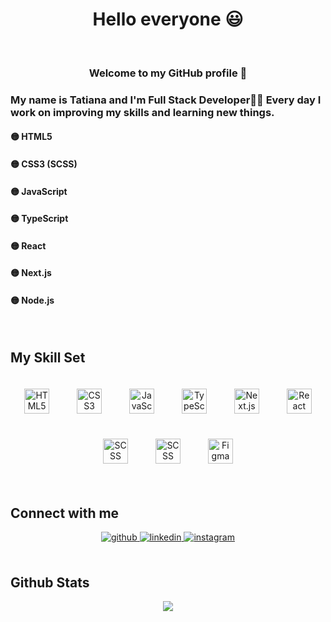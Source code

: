 # <div align="center">Hello everyone 😃 </div>  
  
<br/>  

### <div align="center">Welcome to my GitHub profile 🤝</div>  
  



### 
  
### <div align="left">My name is Tatiana and I'm Full Stack Developer👨‍💻 Every day I work on improving my skills and learning new things.</div>  
  
#### 🟡 HTML5 
#### 🟡 CSS3 (SCSS) 
#### 🟡 JavaScript
#### 🟡 TypeScript
#### 🟡 React
#### 🟡 Next.js
#### 🟡 Node.js 

<br/>  


## My Skill Set  


<div align="center">  
<a href="https://www.w3schools.com/css/" target="_blank"></a>  
<a href="https://en.wikipedia.org/wiki/HTML5" target="_blank"></a>  
  <img src="https://cdn.jsdelivr.net/gh/devicons/devicon/icons/html5/html5-original.svg" width="40" alt="HTML5" style="margin: 20px;"/>
  <img style="margin: 20px" width="40" src="https://profilinator.rishav.dev/skills-assets/css3-original-wordmark.svg" alt="CSS3" />
  <img src="https://cdn.jsdelivr.net/gh/devicons/devicon/icons/javascript/javascript-original.svg" width="40" alt="JavaScript" style="margin: 20px"/>
  <img src="https://cdn.jsdelivr.net/gh/devicons/devicon/icons/typescript/typescript-original.svg" width="40" alt="TypeScript" style="margin: 20px;"/>
  <img src="https://cdn.jsdelivr.net/gh/devicons/devicon/icons/nextjs/nextjs-original.svg" width="40" alt="Next.js" style="margin: 20px;"/>
  <img src="https://cdn.jsdelivr.net/gh/devicons/devicon/icons/react/react-original.svg" width="40" alt="React" style="margin: 20px;"/>
  <img src="https://cdn.jsdelivr.net/gh/devicons/devicon/icons/sass/sass-original.svg" width="40" alt="SCSS" style="margin: 20px;"/>
  <img src="https://cdn.jsdelivr.net/gh/devicons/devicon/icons/nodejs/nodejs-original.svg" width="40" alt="SCSS" style="margin: 20px;"/>
  <img style="margin: 20px" src="https://profilinator.rishav.dev/skills-assets/figma-icon.svg" alt="Figma" width="40"/>
</div>

<br/>  


## Connect with me  
<div align="center">
<a href="https://github.com/https://github.com/TetyanaDubchak" target="_blank">
<img src=https://img.shields.io/badge/github-%2324292e.svg?&style=for-the-badge&logo=github&logoColor=white alt=github style="margin-bottom: 5px;" />
</a>
<a href="https://linkedin.com/in/https://www.linkedin.com/in/tetyana-dubchak-32bb53264" target="_blank">
<img src=https://img.shields.io/badge/linkedin-%231E77B5.svg?&style=for-the-badge&logo=linkedin&logoColor=white alt=linkedin style="margin-bottom: 5px;" />
</a>
<a href="https://instagram.com/https://instagram.com/tanya_forget?igshid=ZDdkNTZiNTM=" target="_blank">
<img src=https://img.shields.io/badge/instagram-%23000000.svg?&style=for-the-badge&logo=instagram&logoColor=white alt=instagram style="margin-bottom: 5px;" />
</a>  
</div>  
  

<br/>  


## Github Stats  
<div align="center"><img src="https://github-readme-stats.vercel.app/api?username=TetyanaDubchak&show_icons=true&count_private=true&hide_border=true" align="center" /></div>  

<br/>  




